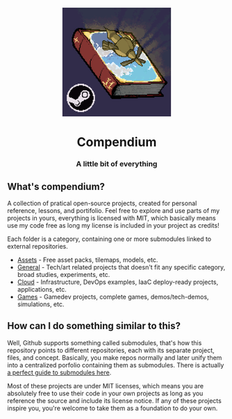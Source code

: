 <p align="center">
  <a>
    <img src="Assets\Local\airborne_kingdom_progress-final.gif" alt="Compendium logo" width="250" height="250">
  </a>
</p>

<h1 align="center">Compendium</h1>

<h3 align="center">A little bit of everything</h3>

<p align="center">
  <!--<br>
  <a href="https://getbootstrap.com/docs/5.3/"><strong>Check the website »</strong></a>
  <br>
  <a href="https://github.com/twbs/bootstrap/issues/new?assignees=-&labels=bug&template=bug_report.yml">Report bug</a>
  ·
  <a href="https://github.com/twbs/bootstrap/issues/new?assignees=&labels=feature&template=feature_request.yml">Request feature</a>
  ·
  <a href="https://themes.getbootstrap.com/">Themes</a>-->
</p>

## What's compendium?

A collection of pratical open-source projects, created for personal reference, lessons, and portifolio. Feel free to explore and use parts of my projects in yours, everything is licensed with MIT, which basically means use my code free as long my license is included in your project as credits!

Each folder is a category, containing one or more submodules linked to external repositories.

- [Assets](Assets/) - Free asset packs, tilemaps, models, etc.
- [General](General/) - Tech/art related projects that doesn't fit any specific category, broad studies, experiments, etc.
- [Cloud](Cloud/) - Infrastructure, DevOps examples, IaaC deploy-ready projects, applications, etc.
- [Games](Games/) - Gamedev projects, complete games, demos/tech-demos, simulations, etc.

## How can I do something similar to this?

Well, Github supports something called submodules, that's how this repository points to different repositories, each with its separate project, files, and concept. Basically, you make repos normally and later unify them into a centralized porfolio containing them as submodules. There is actually [a perfect guide to submodules here](https://gist.github.com/gitaarik/8735255).

Most of these projects are under MIT licenses, which means you are absolutely free to use their code in your own projects as long as you reference the source and include its license notice. If any of these projects inspire you, you're welcome to take them as a foundation to do your own.
